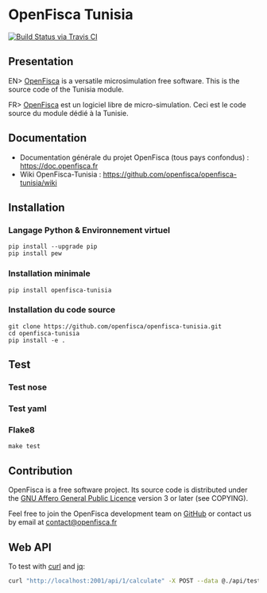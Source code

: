 # OpenFisca Tunisia

[![Build Status via Travis CI](https://travis-ci.org/openfisca/openfisca-tunisia.svg?branch=master)](https://travis-ci.org/openfisca/openfisca-tunisia)

## Presentation

EN> [OpenFisca](https://www.openfisca.fr/en) is a versatile microsimulation free software.
This is the source code of the Tunisia module.

FR> [OpenFisca](http://www.openfisca.fr/) est un logiciel libre de micro-simulation.
Ceci est le code source du module dédié à la Tunisie.

## Documentation

* Documentation générale du projet OpenFisca (tous pays confondus) : https://doc.openfisca.fr
* Wiki OpenFisca-Tunisia : https://github.com/openfisca/openfisca-tunisia/wiki

## Installation

### Langage Python & Environnement virtuel

```
pip install --upgrade pip
pip install pew
```

### Installation minimale

```
pip install openfisca-tunisia
```

### Installation du code source
```
git clone https://github.com/openfisca/openfisca-tunisia.git
cd openfisca-tunisia
pip install -e .
```

## Test

### Test nose
### Test yaml
### Flake8

```
make test
```

## Contribution

OpenFisca is a free software project.
Its source code is distributed under the [GNU Affero General Public Licence](http://www.gnu.org/licenses/agpl.html)
version 3 or later (see COPYING).

Feel free to join the OpenFisca development team on [GitHub](https://github.com/openfisca) or contact us by email at
contact@openfisca.fr

## Web API

To test with [curl](https://curl.haxx.se/) and [jq](https://stedolan.github.io/jq/):

```sh
curl "http://localhost:2001/api/1/calculate" -X POST --data @./api/test.json --header "content-type: application/json" | jq .
```
